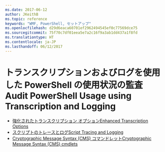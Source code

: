 ```yaml
---
ms.date: 2017-06-12
author: JKeithB
ms.topic: reference
keywords: "WMF, PowerShell, セットアップ"
ms.openlocfilehash: d29d6eaca60701ef2962494545ef0c77569dce75
ms.sourcegitcommit: 75f70c7df01eea5e7a2c16f9a3ab1dd437a1f8fd
ms.translationtype: HT
ms.contentlocale: ja-JP
ms.lasthandoff: 06/12/2017
---
```

# <a name="audit-powershell-usage-using-transcription-and-logging"></a><span data-ttu-id="f049e-102">トランスクリプションおよびログを使用した PowerShell の使用状況の監査</span><span class="sxs-lookup"><span data-stu-id="f049e-102">Audit PowerShell Usage using Transcription and Logging</span></span>

- [<span data-ttu-id="f049e-103">強化されたトランスクリプション オプション</span><span class="sxs-lookup"><span data-stu-id="f049e-103">Enhanced Transcription Options</span></span>](audit_transcript.md)
- [<span data-ttu-id="f049e-104">スクリプトのトレースとログ</span><span class="sxs-lookup"><span data-stu-id="f049e-104">Script Tracing and Logging</span></span>](audit_script.md)
- [<span data-ttu-id="f049e-105">Cryptographic Message Syntax (CMS) コマンドレット</span><span class="sxs-lookup"><span data-stu-id="f049e-105">Cryptographic Message Syntax (CMS) cmdlets</span></span>](audit_cms.md)


